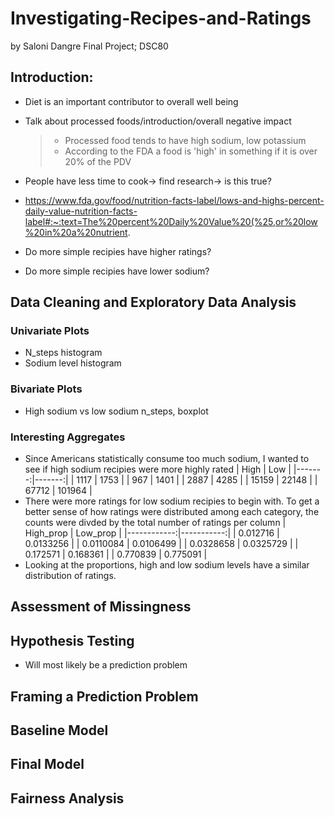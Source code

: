# Investigating-Recipes-and-Ratings
by Saloni Dangre
Final Project; DSC80

## Introduction:
- Diet is an important contributor to overall well being
- Talk about processed foods/introduction/overall negative impact
  >- Processed food tends to have high sodium, low potassium
  >- According to the FDA a food is 'high' in something if it is over 20% of the PDV
- People have less time to cook-> find research-> is this true?
- https://www.fda.gov/food/nutrition-facts-label/lows-and-highs-percent-daily-value-nutrition-facts-label#:~:text=The%20percent%20Daily%20Value%20(%25,or%20low%20in%20a%20nutrient.

- Do more simple recipies have higher ratings?
- Do more simple recipies have lower sodium?

## Data Cleaning and Exploratory Data Analysis
### Univariate Plots
- N_steps histogram
- Sodium level histogram
### Bivariate Plots
- High sodium vs low sodium n_steps, boxplot
### Interesting Aggregates
- Since Americans statistically consume too much sodium, I wanted to see if high sodium recipies were more highly rated
|   High |    Low |
|-------:|-------:|
|   1117 |   1753 |
|    967 |   1401 |
|   2887 |   4285 |
|  15159 |  22148 |
|  67712 | 101964 |
- There were more ratings for low sodium recipies to begin with. To get a better sense of how ratings were distributed among each category, the counts were divded by the total number of ratings per column
|   High_prop |   Low_prop |
|------------:|-----------:|
|   0.012716  |  0.0133256 |
|   0.0110084 |  0.0106499 |
|   0.0328658 |  0.0325729 |
|   0.172571  |  0.168361  |
|   0.770839  |  0.775091  |
- Looking at the proportions, high and low sodium levels have a similar distribution of ratings.
## Assessment of Missingness

## Hypothesis Testing
- Will most likely be a prediction problem

## Framing a Prediction Problem

## Baseline Model

## Final Model

## Fairness Analysis
